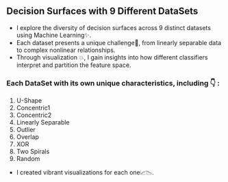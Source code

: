 ## Decision Surfaces with 9 Different DataSets

- I explore the diversity of decision surfaces across 9 distinct datasets using Machine Learning✨.
- Each dataset presents a unique challenge🎨, from linearly separable data to complex nonlinear relationships. 
- Through visualization 💥, I gain insights into how different classifiers interpret and partition the feature space.

### Each DataSet with its own unique characteristics, including 👇 :
1. U-Shape
2. Concentric1
3. Concentric2
4. Linearly Separable 
5. Outlier
6. Overlap
7. XOR
8. Two Spirals
9. Random 
- I created vibrant visualizations for each one📈📉.
